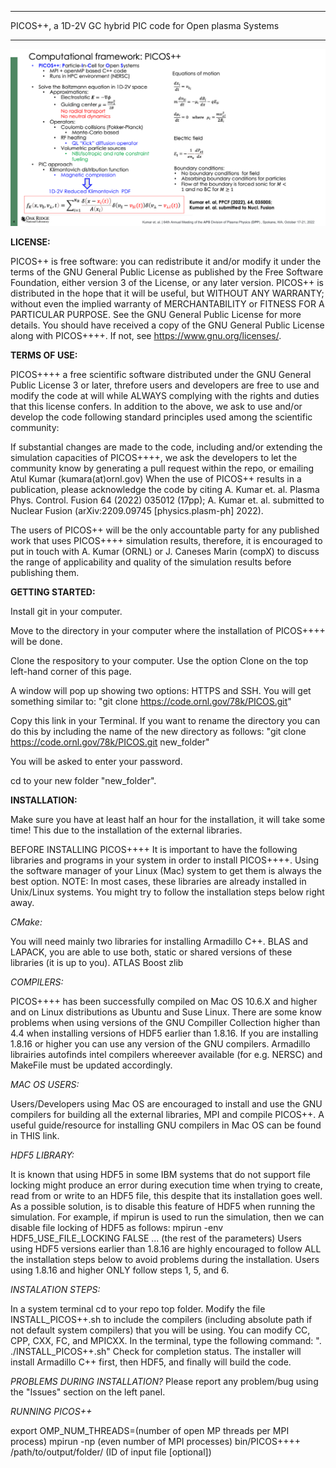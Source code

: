 *** * * * * * * * * * * * * * * * * * * * * * * * * * * * * * * * * * * * *
PICOS++, a 1D-2V GC hybrid PIC code for Open plasma Systems        
* * * * * * * * * * * * * * * * * * * * * * * * * * * * * * * * * * * * ***


![picos_framework](templateFILES/picos_framework.png)

**LICENSE:**

PICOS++ is free software: you can redistribute it and/or modify it under the terms of the GNU General Public License as published by the Free Software Foundation, either version 3 of the License, or any later version. PICOS++ is distributed in the hope that it will be useful, but WITHOUT ANY WARRANTY; without even the implied warranty of MERCHANTABILITY or FITNESS FOR A PARTICULAR PURPOSE.  See the GNU General Public License for more details.
You should have received a copy of the GNU General Public License along with PICOS++++.  If not, see https://www.gnu.org/licenses/.

**TERMS OF USE:**

PICOS++++ a free scientific software distributed under the GNU General Public License 3 or later, threfore users and developers are free to use and modify the code at will while ALWAYS complying with the rights and duties that this license confers.
In addition to the above, we ask to use and/or develop the code following standard principles used among the scientific community:

If substantial changes are made to the code, including and/or extending the simulation capacities of PICOS++++, we ask the developers to let the community know by generating a pull request within the repo, or emailing Atul Kumar (kumara(at)ornl.gov)
When the use of PICOS++ results in a publication, please acknowledge the code by citing  A. Kumar et. al. Plasma Phys. Control. Fusion 64 (2022) 035012 (17pp); A. Kumar et. al. submitted to Nuclear Fusion (arXiv:2209.09745 [physics.plasm-ph] 2022).

The users of PICOS++ will be the only accountable party for any published work that uses PICOS++++ simulation results, therefore, it is encouraged to put in touch with A. Kumar (ORNL) or J. Caneses Marin (compX) to discuss the range of applicability and quality of the simulation results before publishing them.


**GETTING STARTED:**


Install git in your computer.


Move to the directory in your computer where the installation of PICOS++++ will be done.


Clone the respository to your computer. Use the option Clone on the top left-hand corner of this page.


A window will pop up showing two options: HTTPS and SSH. You will get something similar to: "git clone https://code.ornl.gov/78k/PICOS.git"


Copy this link in your Terminal. If you want to rename the directory you can do this by including the name of the new directory as follows: "git clone https://code.ornl.gov/78k/PICOS.git new_folder"


You will be asked to enter your password.


cd to your new folder "new_folder".



**INSTALLATION:**

Make sure you have at least half an hour for the installation, it will take some time! This due to the installation of the external libraries.

BEFORE INSTALLING PICOS++++
It is important to have the following libraries and programs in your system in order to install PICOS++++. Using the software manager of your Linux (Mac) system to get them is always the best option. NOTE: In most cases, these libraries are already installed in Unix/Linux systems. You might try to follow the installation steps below right away.

_CMake:_

You will need mainly two libraries for installing Armadillo C++. BLAS and LAPACK, you are able to use both, static or shared versions of these libraries (it is up to you).
ATLAS
Boost
zlib


_COMPILERS:_

PICOS++++ has been successfully compiled on Mac OS 10.6.X and higher and on Linux distributions as Ubuntu and Suse Linux.
There are some know problems when using versions of the GNU Compiller Collection higher than 4.4 when installing versions of HDF5 earlier than 1.8.16. If you are installing 1.8.16 or higher you can use any version of the GNU compilers. Armadillo librairies autofinds intel compilers whereever available (for e.g. NERSC) and  MakeFile must be updated accordingly.

_MAC OS USERS:_

Users/Developers using Mac OS are encouraged to install and use the GNU compilers for building all the external libraries, MPI and compile PICOS++. A useful guide/resource for installing GNU compilers in Mac OS can be found in THIS link.

_HDF5 LIBRARY:_

It is known that using HDF5 in some IBM systems that do not support file locking might produce an error during execution time when trying to create, read from or write to an HDF5 file, this despite that its installation goes well. As a possible solution, is to disable this feature of HDF5 when running the simulation.
For example, if mpirun is used to run the simulation, then we can disable file locking of HDF5 as follows:
mpirun -env HDF5_USE_FILE_LOCKING FALSE ... (the rest of the parameters)
Users using HDF5 versions earlier than 1.8.16 are highly encouraged to follow ALL the installation steps below to avoid problems during the installation. Users using 1.8.16 and higher ONLY follow steps 1, 5, and 6.

_INSTALATION STEPS:_

In a system terminal cd to your repo top folder.
Modify the file INSTALL_PICOS++.sh to include the compilers (including absolute path if not default system compilers) that you will be using. You can modify CC, CPP, CXX, FC, and MPICXX.
In the terminal, type the following command: ". ./INSTALL_PICOS++.sh"
Check for completion status. The installer will install Armadillo C++ first, then HDF5, and finally will build the code.


_PROBLEMS DURING INSTALLATION?_
Please report any problem/bug using the "Issues" section on the left panel.

_RUNNING PICOS++_

export OMP_NUM_THREADS=(number of open MP threads per MPI process)
mpirun -np (even number of MPI processes) bin/PICOS++++ /path/to/output/folder/ (ID of input file [optional])

